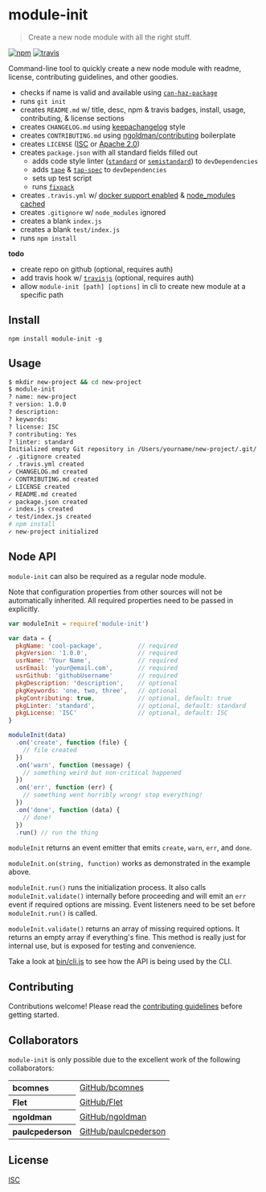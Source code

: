 # module-init

> Create a new node module with all the right stuff.

[![npm][npm-image]][npm-url]
[![travis][travis-image]][travis-url]

[npm-image]: https://img.shields.io/npm/v/module-init.svg?style=flat-square
[npm-url]: https://www.npmjs.com/package/module-init
[travis-image]: https://img.shields.io/travis/ngoldman/module-init.svg?style=flat-square
[travis-url]: https://travis-ci.org/ngoldman/module-init

Command-line tool to quickly create a new node module with readme, license, contributing guidelines, and other goodies.

* checks if name is valid and available using [`can-haz-package`](https://github.com/flet/can-haz-package)
* runs `git init`
* creates `README.md` w/ title, desc, npm & travis badges, install, usage, contributing, & license sections
* creates `CHANGELOG.md` using [keepachangelog](http://keepachangelog.com/) style
* creates `CONTRIBUTING.md` using [ngoldman/contributing](https://github.com/ngoldman/contributing) boilerplate
* creates `LICENSE` ([ISC](http://opensource.org/licenses/ISC) or [Apache 2.0](http://www.apache.org/licenses/LICENSE-2.0))
* creates `package.json` with all standard fields filled out
  * adds code style linter ([`standard`](https://github.com/feross/standard) or [`semistandard`](https://github.com/Flet/semistandard)) to `devDependencies`
  * adds [`tape`](https://github.com/substack/tape) & [`tap-spec`](https://github.com/scottcorgan/tap-spec) to `devDependencies`
  * sets up test script
  * runs [`fixpack`](https://github.com/HenrikJoreteg/fixpack)
* creates `.travis.yml` w/ [docker support enabled](http://blog.travis-ci.com/2014-12-17-faster-builds-with-container-based-infrastructure/) & [node_modules cached](http://blog.travis-ci.com/2013-12-05-speed-up-your-builds-cache-your-dependencies/)
* creates `.gitignore` w/ `node_modules` ignored
* creates a blank `index.js`
* creates a blank `test/index.js`
* runs `npm install`

**todo**

* create repo on github (optional, requires auth)
* add travis hook w/ [`travisjs`](https://github.com/finnp/node-travisjs) (optional, requires auth)
* allow `module-init [path] [options]` in cli to create new module at a specific path

## Install

```
npm install module-init -g
```

## Usage

```bash
$ mkdir new-project && cd new-project
$ module-init
? name: new-project
? version: 1.0.0
? description:
? keywords:
? license: ISC
? contributing: Yes
? linter: standard
Initialized empty Git repository in /Users/yourname/new-project/.git/
✓ .gitignore created
✓ .travis.yml created
✓ CHANGELOG.md created
✓ CONTRIBUTING.md created
✓ LICENSE created
✓ README.md created
✓ package.json created
✓ index.js created
✓ test/index.js created
# npm install
✓ new-project initialized
```

## Node API

`module-init` can also be required as a regular node module.

Note that configuration properties from other sources will not be automatically inherited. All required properties need to be passed in explicitly.

```js
var moduleInit = require('module-init')

var data = {
  pkgName: 'cool-package',          // required
  pkgVersion: '1.0.0',              // required
  usrName: 'Your Name',             // required
  usrEmail: 'your@email.com',       // required
  usrGithub: 'githubUsername'       // required
  pkgDescription: 'description',    // optional
  pkgKeywords: 'one, two, three',   // optional
  pkgContributing: true,            // optional, default: true
  pkgLinter: 'standard',            // optional, default: standard
  pkgLicense: 'ISC'                 // optional, default: ISC
}

moduleInit(data)
  .on('create', function (file) {
    // file created
  })
  .on('warn', function (message) {
    // something weird but non-critical happened
  })
  .on('err', function (err) {
    // something went horribly wrong! stop everything!
  })
  .on('done', function (data) {
    // done!
  })
  .run() // run the thing
```

`moduleInit` returns an event emitter that emits `create`, `warn`, `err`, and `done`.

`moduleInit.on(string, function)` works as demonstrated in the example above.

`moduleInit.run()` runs the initialization process. It also calls `moduleInit.validate()` internally before proceeding and will emit an `err` event if required options are missing. Event listeners need to be set before `moduleInit.run()` is called.

`moduleInit.validate()` returns an array of missing required options. It returns an empty array if everything's fine. This method is really just for internal use, but is exposed for testing and convenience.

Take a look at [bin/cli.js](bin/cli.js) to see how the API is being used by the CLI.

## Contributing

Contributions welcome! Please read the [contributing guidelines](CONTRIBUTING.md) before getting started.

## Collaborators

`module-init` is only possible due to the excellent work of the following collaborators:

<table><tbody><tr><th align="left">bcomnes</th><td><a href="https://github.com/bcomnes">GitHub/bcomnes</a></td></tr>
<tr><th align="left">Flet</th><td><a href="https://github.com/Flet">GitHub/Flet</a></td></tr>
<tr><th align="left">ngoldman</th><td><a href="https://github.com/ngoldman">GitHub/ngoldman</a></td></tr>
<tr><th align="left">paulcpederson</th><td><a href="https://github.com/paulcpederson">GitHub/paulcpederson</a></td></tr>
</tbody></table>

## License

[ISC](LICENSE)
